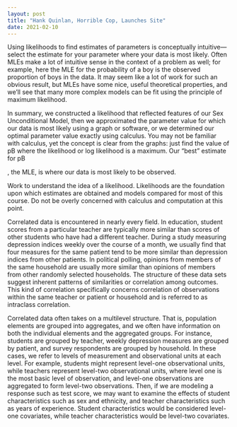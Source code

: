 ```yaml
---
layout: post
title: "Hank Quinlan, Horrible Cop, Launches Site"
date: 2021-02-10
---
```


Using likelihoods to find estimates of parameters is conceptually intuitive—select the estimate for your parameter where your data is most likely. Often MLEs make a lot of intuitive sense in the context of a problem as well; for example, here the MLE for the probability of a boy is the observed proportion of boys in the data. It may seem like a lot of work for such an obvious result, but MLEs have some nice, useful theoretical properties, and we’ll see that many more complex models can be fit using the principle of maximum likelihood.

In summary, we constructed a likelihood that reflected features of our Sex Unconditional Model, then we approximated the parameter value for which our data is most likely using a graph or software, or we determined our optimal parameter value exactly using calculus. You may not be familiar with calculus, yet the concept is clear from the graphs: just find the value of pB
where the likelihood or log likelihood is a maximum. Our “best” estimate for pB

, the MLE, is where our data is most likely to be observed.

Work to understand the idea of a likelihood. Likelihoods are the foundation upon which estimates are obtained and models compared for most of this course. Do not be overly concerned with calculus and computation at this point.

Correlated data is encountered in nearly every field. In education, student scores from a particular teacher are typically more similar than scores of other students who have had a different teacher. During a study measuring depression indices weekly over the course of a month, we usually find that four measures for the same patient tend to be more similar than depression indices from other patients. In political polling, opinions from members of the same household are usually more similar than opinions of members from other randomly selected households. The structure of these data sets suggest inherent patterns of similarities or correlation among outcomes. This kind of correlation specifically concerns correlation of observations within the same teacher or patient or household and is referred to as intraclass correlation.

Correlated data often takes on a multilevel structure. That is, population elements are grouped into aggregates, and we often have information on both the individual elements and the aggregated groups. For instance, students are grouped by teacher, weekly depression measures are grouped by patient, and survey respondents are grouped by household. In these cases, we refer to levels of measurement and observational units at each level. For example, students might represent level-one observational units, while teachers represent level-two observational units, where level one is the most basic level of observation, and level-one observations are aggregated to form level-two observations. Then, if we are modeling a response such as test score, we may want to examine the effects of student characteristics such as sex and ethnicity, and teacher characteristics such as years of experience. Student characteristics would be considered level-one covariates, while teacher characteristics would be level-two covariates.
